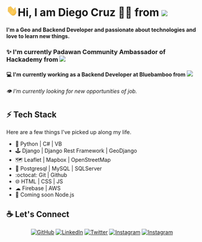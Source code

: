 # <img src="https://raw.githubusercontent.com/ABSphreak/ABSphreak/master/gifs/Hi.gif" width="30px">Hi, I am Diego Cruz 👨‍💻 from <img src="https://img.icons8.com/offices/30/000000/bolivia.png"/>

#### I'm a Geo and Backend Developer and passionate about technologies and love to learn new things.


### ✨ I'm currently Padawan Community Ambassador of Hackademy from <img src="https://img.icons8.com/officexs/30/000000/mexico.png"/>

#### 💻 I'm currently working as a Backend Developer at Bluebamboo from <img src="https://img.icons8.com/officexs/30/000000/argentina.png"/>

###### 👁️ I'm currently looking for new opportunities of job.

##
## ⚡ Tech Stack

Here are a few things I've picked up along my life.

* 🐍 Python | C# | VB
* 🕹️ Django | Django Rest Framework | GeoDjango 
* 🗺️ Leaflet | Mapbox | OpenStreetMap
* 🐘 Postgresql | MySQL | SQLServer
* :octocat: Git | Github
* 🌐 HTML | CSS | JS
* ☁ Firebase | AWS
* 🌱 Coming soon Node.js

##
## :coffee: Let's Connect 
<p align="center">
	<a href="https://github.com/doctsystems"><img src="https://img.icons8.com/bubbles/50/000000/github.png" alt="GitHub"/></a>
	<a href="https://www.linkedin.com/in/diegoosvaldocruz/"><img src="https://img.icons8.com/bubbles/50/000000/linkedin.png" alt="LinkedIn"/></a>
	<a href="https://twitter.com/DiegoCruzTorrez"><img src="https://img.icons8.com/bubbles/50/000000/twitter-circled.png" alt="Twitter"/></a>
	<a href="mailto:d.cruz@outlook.com"><img src="https://img.icons8.com/bubbles/50/000000/email.png" alt="Instagram"/></a>
  <a href="https://api.whatsapp.com/send?phone=59172900865&text=Hello%2C%20I%20would%20like%20to%20talk%20about%20a%20new%20project."><img src="https://img.icons8.com/bubbles/50/000000/whatsapp.png" alt="Instagram"/></a>
</p>





<!--

![visitors](https://visitor-badge.glitch.me/badge?page_id=adnanazmee/adnanazmee)

**doctsystems/doctsystems** is a ✨ _special_ ✨ repository because its `README.md` (this file) appears on your GitHub profile.

Here are some ideas to get you started:

- 🔭 I’m currently working on Django and Postgresql at Bluebamboo
- 🌱 I’m currently learning Reactjs
- 👯 I’m looking to collaborate on ...
- 🤔 I’m looking for help with ...
- 💬 Ask me about ...
- 📫 How to reach me: ...
- 😄 Pronouns: ...
- ⚡ Fun fact: ...
-->
